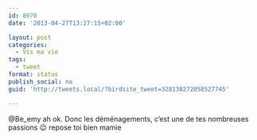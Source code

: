 ```yaml
---
id: 8970
date: '2013-04-27T13:27:15+02:00'

layout: post
categories:
  - Vis ma vie
tags:
  - tweet
format: status
publish_social: no
guid: 'http://tweets.local/?birdsite_tweet=328138272058527745'

---
```


@Be\_emy ah ok. Donc les déménagements, c’est une de tes nombreuses passions 😉 repose toi bien mamie